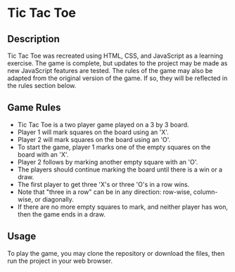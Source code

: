 # Tic Tac Toe

## Description
Tic Tac Toe was recreated using HTML, CSS, and JavaScript as a learning exercise. The game is complete, but updates to the project may be made as new JavaScript features are tested. The rules of the game may also be adapted from the original version of the game. If so, they will be reflected in the rules section below.

## Game Rules
- Tic Tac Toe is a two player game played on a 3 by 3 board.
- Player 1 will mark squares on the board using an 'X'.
- Player 2 will mark squares on the board using an 'O'.
- To start the game, player 1 marks one of the empty squares on the board with an 'X'.
- Player 2 follows by marking another empty square with an 'O'.
- The players should continue marking the board until there is a win or a draw.
- The first player to get three 'X's or three 'O's in a row wins.
- Note that "three in a row" can be in any direction: row-wise, column-wise, or diagonally.
- If there are no more empty squares to mark, and neither player has won, then the game ends in a draw.

## Usage
To play the game, you may clone the repository or download the files, then run the project in your web browser.
